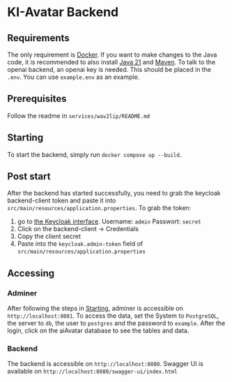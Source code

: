 # KI-Avatar Backend

## Requirements
The only requirement is [Docker](https://www.docker.com/). If you want to make changes to the Java code, it is recommended to also install [Java 21](https://adoptium.net/de/temurin/releases/) and [Maven](https://maven.apache.org/download.cgi). To talk to the openai backend, an openai key is needed. This should be placed in the `.env`. You can use `example.env` as an example.

## Prerequisites
Follow the readme in `services/wav2lip/README.md`

## Starting
To start the backend, simply run `docker compose up --build`. 

## Post start
After the backend has started successfully, you need to grab the keycloak backend-client token and paste it into `src/main/resources/application.properties`. To grab the token:
1. go to [the Keycloak interface](http://localhost:8084/admin/master/console/#/AI-Avatar/clients/). Username: `admin` Passwort: `secret`
2. Click on the backend-client -> Credentials
3. Copy the client secret
4. Paste into the `keycloak.admin-token` field of `src/main/resources/application.properties`

## Accessing

### Adminer
After following the steps in [Starting](#Starting), adminer is accessible on `http://localhost:8081`. To access the data, set the System to `PostgreSQL`, the server to `db`, the user to `postgres` and the password to `example`. After the login, click on the aiAvatar database to see the tables and data.

### Backend
The backend is accessible on `http://localhost:8080`. Swagger UI is available on `http://localhost:8080/swagger-ui/index.html`